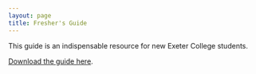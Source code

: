 ```yaml
---
layout: page
title: Fresher's Guide
---
```


This guide is an indispensable resource for new Exeter College students.

[Download the guide here](Guide-ExeterMCR_2012-1.doc).
